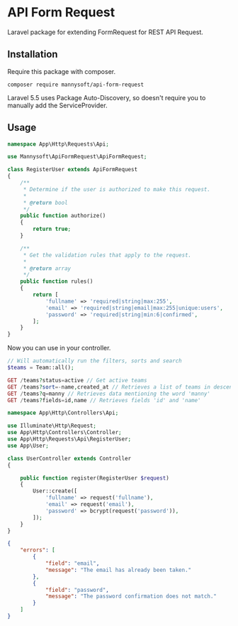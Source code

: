 # API Form Request
Laravel package for extending FormRequest for REST API Request.

## Installation

Require this package with composer.

```shell
composer require mannysoft/api-form-request
```

Laravel 5.5 uses Package Auto-Discovery, so doesn't require you to manually add the ServiceProvider.

## Usage

```php
namespace App\Http\Requests\Api;

use Mannysoft\ApiFormRequest\ApiFormRequest;

class RegisterUser extends ApiFormRequest
{
    /**
     * Determine if the user is authorized to make this request.
     *
     * @return bool
     */
    public function authorize()
    {
        return true;
    }

    /**
     * Get the validation rules that apply to the request.
     *
     * @return array
     */
    public function rules()
    {
        return [
            'fullname' => 'required|string|max:255',
            'email' => 'required|string|email|max:255|unique:users',
            'password' => 'required|string|min:6|confirmed',
        ];
    }
}
```
Now you can use in your controller.

```php
// Will automatically run the filters, sorts and search
$teams = Team::all();
```
```php
GET /teams?status=active // Get active teams
GET /teams?sort=-name,created_at // Retrieves a list of teams in descending order of name. Within a specific name, older teams are ordered first
GET /teams?q=manny // Retrieves data mentioning the word 'manny'
GET /teams?fields=id,name // Retrieves fields 'id' and 'name'
```
```php
namespace App\Http\Controllers\Api;

use Illuminate\Http\Request;
use App\Http\Controllers\Controller;
use App\Http\Requests\Api\RegisterUser;
use App\User;

class UserController extends Controller
{

	public function register(RegisterUser $request)
    {
        User::create([
            'fullname' => request('fullname'),
            'email' => request('email'),
            'password' => bcrypt(request('password')),
        ]);
    }
}
```
```json
{
    "errors": [
        {
            "field": "email",
            "message": "The email has already been taken."
        },
        {
            "field": "password",
            "message": "The password confirmation does not match."
        }
    ]
}
```

